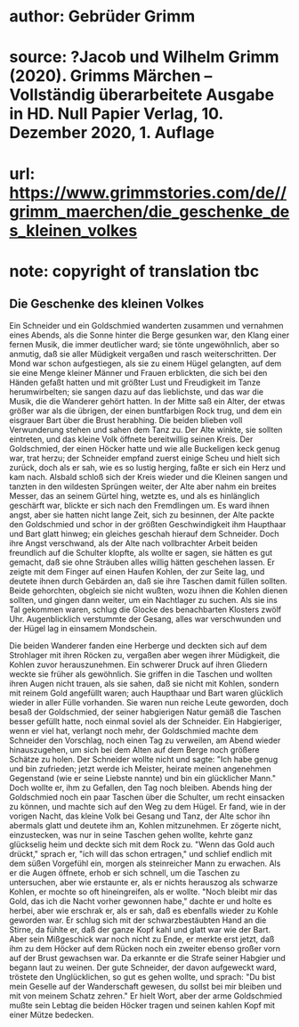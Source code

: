 # author: Gebrüder Grimm
# source: ?Jacob und Wilhelm Grimm (2020). Grimms Märchen – Vollständig überarbeitete Ausgabe in HD. Null Papier Verlag, 10. Dezember 2020, 1. Auflage
# url: https://www.grimmstories.com/de//grimm_maerchen/die_geschenke_des_kleinen_volkes
# note: copyright of translation tbc

## Die Geschenke des kleinen Volkes 

Ein Schneider und ein Goldschmied wanderten zusammen und vernahmen eines
Abends, als die Sonne hinter die Berge gesunken war, den Klang einer
fernen Musik, die immer deutlicher ward; sie tönte ungewöhnlich, aber so
anmutig, daß sie aller Müdigkeit vergaßen und rasch weiterschritten. Der
Mond war schon aufgestiegen, als sie zu einem Hügel gelangten, auf dem
sie eine Menge kleiner Männer und Frauen erblickten, die sich bei den
Händen gefaßt hatten und mit größter Lust und Freudigkeit im Tanze
herumwirbelten; sie sangen dazu auf das lieblichste, und das war die
Musik, die die Wanderer gehört hatten. In der Mitte saß ein Alter, der
etwas größer war als die übrigen, der einen buntfarbigen Rock trug, und
dem ein eisgrauer Bart über die Brust herabhing. Die beiden blieben voll
Verwunderung stehen und sahen dem Tanz zu. Der Alte winkte, sie sollten
eintreten, und das kleine Volk öffnete bereitwillig seinen Kreis. Der
Goldschmied, der einen Höcker hatte und wie alle Buckeligen keck genug
war, trat herzu; der Schneider empfand zuerst einige Scheu und hielt
sich zurück, doch als er sah, wie es so lustig herging, faßte er sich
ein Herz und kam nach. Alsbald schloß sich der Kreis wieder und die
Kleinen sangen und tanzten in den wildesten Sprüngen weiter, der Alte
aber nahm ein breites Messer, das an seinem Gürtel hing, wetzte es, und
als es hinlänglich geschärft war, blickte er sich nach den Fremdlingen
um. Es ward ihnen angst, aber sie hatten nicht lange Zeit, sich zu
besinnen, der Alte packte den Goldschmied und schor in der größten
Geschwindigkeit ihm Haupthaar und Bart glatt hinweg; ein gleiches
geschah hierauf dem Schneider. Doch ihre Angst verschwand, als der Alte
nach vollbrachter Arbeit beiden freundlich auf die Schulter klopfte, als
wollte er sagen, sie hätten es gut gemacht, daß sie ohne Sträuben alles
willig hätten geschehen lassen. Er zeigte mit dem Finger auf einen
Haufen Kohlen, der zur Seite lag, und deutete ihnen durch Gebärden an,
daß sie ihre Taschen damit füllen sollten. Beide gehorchten, obgleich
sie nicht wußten, wozu ihnen die Kohlen dienen sollten, und gingen dann
weiter, um ein Nachtlager zu suchen. Als sie ins Tal gekommen waren,
schlug die Glocke des benachbarten Klosters zwölf Uhr. Augenblicklich
verstummte der Gesang, alles war verschwunden und der Hügel lag in
einsamem Mondschein.

Die beiden Wanderer fanden eine Herberge und deckten sich auf dem
Strohlager mit ihren Röcken zu, vergaßen aber wegen ihrer Müdigkeit, die
Kohlen zuvor herauszunehmen. Ein schwerer Druck auf ihren Gliedern
weckte sie früher als gewöhnlich. Sie griffen in die Taschen und wollten
ihren Augen nicht trauen, als sie sahen, daß sie nicht mit Kohlen,
sondern mit reinem Gold angefüllt waren; auch Haupthaar und Bart waren
glücklich wieder in aller Fülle vorhanden. Sie waren nun reiche Leute
geworden, doch besaß der Goldschmied, der seiner habgierigen Natur gemäß
die Taschen besser gefüllt hatte, noch einmal soviel als der Schneider.
Ein Habgieriger, wenn er viel hat, verlangt noch mehr, der Goldschmied
machte dem Schneider den Vorschlag, noch einen Tag zu verweilen, am
Abend wieder hinauszugehen, um sich bei dem Alten auf dem Berge noch
größere Schätze zu holen. Der Schneider wollte nicht und sagte: "Ich
habe genug und bin zufrieden; jetzt werde ich Meister, heirate meinen
angenehmen Gegenstand (wie er seine Liebste nannte) und bin ein
glücklicher Mann." Doch wollte er, ihm zu Gefallen, den Tag noch
bleiben. Abends hing der Goldschmied noch ein paar Taschen über die
Schulter, um recht einsacken zu können, und machte sich auf den Weg zu
dem Hügel. Er fand, wie in der vorigen Nacht, das kleine Volk bei Gesang
und Tanz, der Alte schor ihn abermals glatt und deutete ihm an, Kohlen
mitzunehmen. Er zögerte nicht, einzustecken, was nur in seine Taschen
gehen wollte, kehrte ganz glückselig heim und deckte sich mit dem Rock
zu. "Wenn das Gold auch drückt," sprach er, "ich will das schon
ertragen," und schlief endlich mit dem süßen Vorgefühl ein, morgen als
steinreicher Mann zu erwachen. Als er die Augen öffnete, erhob er sich
schnell, um die Taschen zu untersuchen, aber wie erstaunte er, als er
nichts herauszog als schwarze Kohlen, er mochte so oft hineingreifen,
als er wollte. "Noch bleibt mir das Gold, das ich die Nacht vorher
gewonnen habe," dachte er und holte es herbei, aber wie erschrak er,
als er sah, daß es ebenfalls wieder zu Kohle geworden war. Er schlug
sich mit der schwarzbestäubten Hand an die Stirne, da fühlte er, daß der
ganze Kopf kahl und glatt war wie der Bart. Aber sein Mißgeschick war
noch nicht zu Ende, er merkte erst jetzt, daß ihm zu dem Höcker auf dem
Rücken noch ein zweiter ebenso großer vorn auf der Brust gewachsen war.
Da erkannte er die Strafe seiner Habgier und begann laut zu weinen. Der
gute Schneider, der davon aufgeweckt ward, tröstete den Unglücklichen,
so gut es gehen wollte, und sprach: "Du bist mein Geselle auf der
Wanderschaft gewesen, du sollst bei mir bleiben und mit von meinem
Schatz zehren." Er hielt Wort, aber der arme Goldschmied mußte sein
Lebtag die beiden Höcker tragen und seinen kahlen Kopf mit einer Mütze
bedecken.

